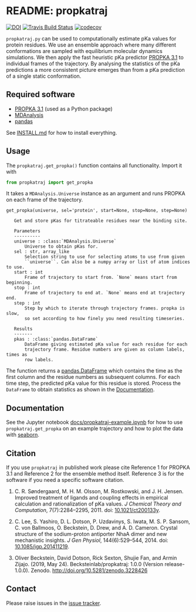 # README: propkatraj
[![DOI](https://zenodo.org/badge/88095629.svg)](https://zenodo.org/badge/latestdoi/88095629)
[![Travis Build Status](https://travis-ci.com/Becksteinlab/propkatraj.svg?branch=master)](https://travis-ci.com/Becksteinlab/propkatraj)
[![codecov](https://codecov.io/gh/Becksteinlab/propkatraj/branch/master/graph/badge.svg)](https://codecov.io/gh/Becksteinlab/propkatraj/branch/master)

`propkatraj.py` can be used to computationally estimate pKa values for
protein residues. We use an ensemble approach where many different
conformations are sampled with equilibrium molecular dynamics
simulations. We then apply the fast heuristic pKa predictor
[PROPKA 3.1](https://github.com/jensengroup/propka-3.1) to individual
frames of the trajectory. By analysing the statistics of the pKa
predictions a more consistent picture emerges than from a pKa
prediction of a single static conformation.


## Required software

* [PROPKA 3.1](https://github.com/jensengroup/propka-3.1) (used as a
  Python package)
* [MDAnalysis](https://mdanalysis.org)
* [pandas](https://pandas.pydata.org/)

See
[INSTALL.md](https://github.com/Becksteinlab/propkatraj/blob/master/INSTALL.md)
for how to install everything.

## Usage

The `propkatraj.get_propka()` function contains all
functionality. Import it with

```python
from propkatraj import get_propka
```

It takes a `MDAnalysis.Universe` instance as an argument and runs PROPKA on each
frame of the trajectory.

```
get_propka(universe, sel='protein', start=None, stop=None, step=None)

   Get and store pKas for titrateable residues near the binding site.
   
   Parameters
   ----------
   universe : :class:`MDAnalysis.Universe`
	   Universe to obtain pKas for.
   sel : str, array_like
	   Selection string to use for selecting atoms to use from given
	   ``universe``. Can also be a numpy array or list of atom indices to use.
   start : int
	   Frame of trajectory to start from. `None` means start from beginning.
   stop : int
	   Frame of trajectory to end at. `None` means end at trajectory end.
   step : int
	   Step by which to iterate through trajectory frames. propka is slow,
	   so set according to how finely you need resulting timeseries.

   Results
   -------
   pkas : :class:`pandas.DataFrame`
	   DataFrame giving estimated pKa value for each residue for each
	   trajectory frame. Residue numbers are given as column labels, times as
	   row labels.
```

The function returns a
[pandas.DataFrame](http://pandas.pydata.org/pandas-docs/stable/dsintro.html#dataframe)
which contains the time as the first column and the residue numbers as
subsequent columns. For each time step, the predicted pKa value for
this residue is stored. Process the `DataFrame` to obtain statistics
as shown in the [Documentation](#Documentation).


## Documentation

See the Jupyter notebook
[docs/propkatraj-example.ipynb](https://nbviewer.jupyter.org/github/Becksteinlab/propkatraj/blob/master/docs/propkatraj-example.ipynb)
for how to use `propkatraj.get_propka` on an example trajectory and
how to plot the data with [seaborn](https://seaborn.pydata.org/).

## Citation

If you use `propkatraj` in published work please cite Reference 1 for
PROPKA 3.1 and Reference 2 for the ensemble method itself. Reference 3
is for the software if you need a specific software citation.

1. C. R. Søndergaard, M. H. M. Olsson, M. Rostkowski, and
   J. H. Jensen. Improved treatment of ligands and coupling effects in
   empirical calculation and rationalization of pKa values. *J
   Chemical Theory and Computation*, 7(7):2284–2295, 2011. doi:
   [10.1021/ct200133y](https://doi.org/10.1021/ct200133y).
   
2. C. Lee, S. Yashiro, D. L. Dotson, P. Uzdavinys, S. Iwata,
   M. S. P. Sansom, C. von Ballmoos, O. Beckstein, D. Drew, and
   A. D. Cameron. Crystal structure of the sodium-proton antiporter
   NhaA dimer and new mechanistic insights. *J Gen Physiol*,
   144(6):529–544, 2014. doi:
   [10.1085/jgp.201411219](https://doi.org/10.1085/jgp.201411219).

3. Oliver Beckstein, David Dotson, Rick Sexton, Shujie Fan, and Armin Zijajo. 
   (2019, May 24). Becksteinlab/propkatraj: 1.0.0 (Version release-1.0.0). 
   Zenodo. http://doi.org/10.5281/zenodo.3228426

## Contact

Please raise issues in the
[issue tracker](https://github.com/Becksteinlab/propkatraj/issues).
